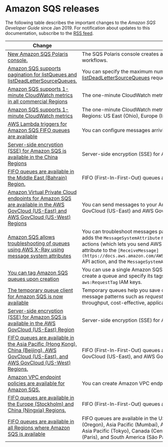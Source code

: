 # Amazon SQS releases<a name="sqs-release-notes"></a>

The following table describes the important changes to the *Amazon SQS Developer Guide* since Jan 2019\. For notification about updates to this documentation, subscribe to the [RSS feed](https://docs.aws.amazon.com/AWSSimpleQueueService/latest/SQSDeveloperGuide/recent-updates.rss)\.

| Change | Description | Date | 
| --- |--- |--- |
| [New Amazon SQS Polaris console\.](https://docs.aws.amazon.com/AWSSimpleQueueService/latest/SQSDeveloperGuide/sqs-configuring.html) | The SQS Polaris console creates a [new user experience](https://docs.aws.amazon.com/AWSSimpleQueueService/latest/SQSDeveloperGuide/sqs-configuring.html) to simplify development and production workflows\. | July 8, 2020 | 
| [Amazon SQS supports pagination for listQueues and listDeadLetterSourceQueues\.](https://docs.aws.amazon.com/AWSSimpleQueueService/latest/APIReference/API_ListQueues.html) | You can specify the maximum number of results to return from a [listQueues](https://docs.aws.amazon.com/AWSSimpleQueueService/latest/APIReference/API_ListQueues.html) or [listDeadLetterSourceQueues](https://docs.aws.amazon.com/AWSSimpleQueueService/latest/APIReference/API_ListDeadLetterSourceQueues.html) request\. | June 22, 2020 | 
| [Amazon SQS supports 1\-minute CloudWatch metrics in all commercial Regions](https://docs.aws.amazon.com/AWSSimpleQueueService/latest/SQSDeveloperGuide/sqs-available-cloudwatch-metrics.html) | The one\-minute CloudWatch metric for Amazon SQS is available in all commercial Regions\. | January 9, 2020 | 
| [Amazon SQS supports 1\-minute CloudWatch metrics](https://docs.aws.amazon.com/AWSSimpleQueueService/latest/SQSDeveloperGuide/sqs-available-cloudwatch-metrics.html) | The one\-minute CloudWatch metric for Amazon SQS is currently available only in the following Regions: US East \(Ohio\), Europe \(Ireland\), Europe \(Stockholm\), and Asia Pacific \(Tokyo\)\. | November 25, 2019 | 
| [AWS Lambda triggers for Amazon SQS FIFO queues are available](https://docs.aws.amazon.com/AWSSimpleQueueService/latest/SQSDeveloperGuide/sqs-configure-lambda-function-trigger.html) | You can configure messages arriving in a FIFO queue to trigger a Lambda function\. | November 25, 2019 | 
| [Server\-side encryption \(SSE\) for Amazon SQS is available in the China Regions](https://docs.aws.amazon.com/AWSSimpleQueueService/latest/SQSDeveloperGuide/sqs-server-side-encryption.html) | Server\-side encryption \(SSE\) for Amazon SQS is available in the China Regions\. | November 13, 2019 | 
| [FIFO queues are available in the Middle East \(Bahrain\) Region\.](https://docs.aws.amazon.com/AWSSimpleQueueService/latest/SQSDeveloperGuide/FIFO-queues.html) | FIFO \(First\-In\-First\-Out\) queues are available in the Middle East \(Bahrain\) Region\. | October 10, 2019 | 
| [Amazon Virtual Private Cloud endpoints for Amazon SQS are available in the AWS GovCloud \(US\-East\) and AWS GovCloud \(US\-West\) Regions](https://docs.aws.amazon.com/AWSSimpleQueueService/latest/SQSDeveloperGuide/sqs-vpc-endpoints.html) | You can send messages to your Amazon SQS queues from Amazon Virtual Private Cloud in the AWS GovCloud \(US\-East\) and AWS GovCloud \(US\-West\) Regions\. | September 5, 2019 | 
| [Amazon SQS allows troubleshooting of queues using AWS X\-Ray using message system attributes](https://docs.aws.amazon.com/AWSSimpleQueueService/latest/SQSDeveloperGuide/sqs-troubleshooting-using-x-ray.html) | You can troubleshoot messages passing through Amazon SQS queues using AWS X\-Ray\. This release adds the `MessageSystemAttribute` request parameter to the `SendMessage` and `SendMessageBatch` API actions \(which lets you send AWS X\-Ray trace headers through Amazon SQS\), the `AWSTraceHeader` attribute to the `[ReceiveMessage](https://docs.aws.amazon.com/AWSSimpleQueueService/latest/APIReference/API_ReceiveMessage.html)` API action, and the `MessageSystemAttributeValue` data type\. | August 28, 2019 | 
| [You can tag Amazon SQS queues upon creation](https://docs.aws.amazon.com/AWSSimpleQueueService/latest/APIReference/API_CreateQueue.html) | You can use a single Amazon SQS API call, AWS SDK function, or AWS CLI command to simultaneously create a queue and specify its tags\. In addition, Amazon SQS supports the `aws:TagKeys` and `aws:RequestTag` IAM keys\. | August 22, 2019 | 
| [The temporary queue client for Amazon SQS is now available](https://docs.aws.amazon.com/AWSSimpleQueueService/latest/SQSDeveloperGuide/sqs-temporary-queues.html) | Temporary queues help you save development time and deployment costs when using common message patterns such as *request\-response*\. You can use the [Temporary Queue Client](https://github.com/awslabs/amazon-sqs-java-temporary-queues-client) to create high\-throughput, cost\-effective, application\-managed temporary queues\. | July 25, 2019 | 
| [Server\-side encryption \(SSE\) for Amazon SQS is available in the AWS GovCloud \(US\-East\) Region](https://docs.aws.amazon.com/AWSSimpleQueueService/latest/SQSDeveloperGuide/sqs-server-side-encryption.html) | Server\-side encryption \(SSE\) for Amazon SQS is available in the AWS GovCloud \(US\-East\) Region\. | June 20, 2019 | 
| [FIFO queues are available in the Asia Pacific \(Hong Kong\), China \(Beijing\), AWS GovCloud \(US\-East\), and AWS GovCloud \(US\-West\) Regions\.](https://docs.aws.amazon.com/AWSSimpleQueueService/latest/SQSDeveloperGuide/FIFO-queues.html) | FIFO \(First\-In\-First\-Out\) queues are available in the Asia Pacific \(Hong Kong\), China \(Beijing\), AWS GovCloud \(US\-East\), and AWS GovCloud \(US\-West\) Regions\. | May 15, 2019 | 
| [Amazon VPC endpoint policies are available for Amazon SQS\.](https://docs.aws.amazon.com/AWSSimpleQueueService/latest/SQSDeveloperGuide/sqs-vpc-endpoint-policy.html) | You can create Amazon VPC endpoint policies for Amazon SQS\. | April 4, 2019 | 
| [FIFO queues are available in the Europe \(Stockholm\) and China \(Ningxia\) Regions\.](https://docs.aws.amazon.com/AWSSimpleQueueService/latest/SQSDeveloperGuide/FIFO-queues.html) | FIFO \(First\-In\-First\-Out\) queues are available in the Europe \(Stockholm\) and China \(Ningxia\) Regions\. | March 14, 2019 | 
| [FIFO queues are available in all Regions where Amazon SQS is available](https://docs.aws.amazon.com/AWSSimpleQueueService/latest/SQSDeveloperGuide/FIFO-queues.html) | FIFO queues are available in the US East \(Ohio\), US East \(N\. Virginia\), US West \(N\. California\), US West \(Oregon\), Asia Pacific \(Mumbai\), Asia Pacific \(Seoul\), Asia Pacific \(Singapore\), Asia Pacific \(Sydney\), Asia Pacific \(Tokyo\), Canada \(Central\), Europe \(Frankfurt\), Europe \(Ireland\), Europe \(London\), Europe \(Paris\), and South America \(São Paulo\) Regions\.\. | February 7, 2019 | 